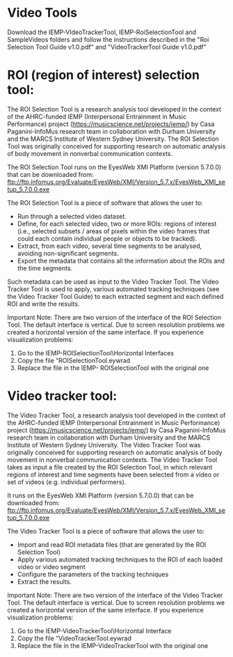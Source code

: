# Video Tools
Download the IEMP-VIdeoTrackerTool, IEMP-RoiSelectionTool and SampleVideos folders and follow the instructions described in the "Roi Selection Tool Guide v1.0.pdf" and "VideoTrackerTool Guide v1.0.pdf"

# ROI (region of interest) selection tool:
The ROI Selection Tool is a research analysis tool developed in the context of the AHRC-funded IEMP (Interpersonal Entrainment in Music Performance) project (https://musicscience.net/projects/iemp/) by Casa Paganini-InfoMus research team in collaboration with Durham University and the MARCS Institute of Western Sydney University. The ROI Selection Tool was originally conceived for supporting research on automatic analysis of body movement in nonverbal communication contexts.

The ROI Selection Tool runs on the EyesWeb XMI Platform (version 5.7.0.0) that can be downloaded from:
ftp://ftp.infomus.org/Evaluate/EyesWeb/XMI/Version_5.7.x/EyesWeb_XMI_setup_5.7.0.0.exe

The ROI Selection Tool is a piece of software that allows the user to:

- Run through a selected video dataset.
- Define, for each selected video, two or more ROIs: regions of interest (i.e., selected subsets / areas of pixels within the video frames that could each contain individual people or objects to be tracked).
- Extract, from each video, several time segments to be analysed, avoiding non-significant segments.
- Export the metadata that contains all the information about the ROIs and the time segments.

Such metadata can be used as input to the Video Tracker Tool. The Video Tracker Tool is used to apply, various automated tracking techniques (see the Video Tracker Tool Guide) to each extracted segment and each defined ROI and write the results.

Important Note:
There are two version of the interface of the ROI Selection Tool. The default interface is vertical. Due to screen resolution problems we created a horizontal version of the same interface. If you experience visualization problems:

1) Go to the IEMP-ROISelectionTool\Horizontal Interfaces
2) Copy the file “ROISelectionTool.eywrad
3) Replace the file in the IEMP- ROISelectionTool with the original one

# Video tracker tool:

The Video Tracker Tool, a research analysis tool developed in the context of the AHRC-funded IEMP (Interpersonal Entrainment in Music Performance) project (https://musicscience.net/projects/iemp/) by Casa Paganini-InfoMus research team in collaboration with Durham University and the MARCS Institute of Western Sydney University. The Video Tracker Tool was originally conceived for supporting research on automatic analysis of body movement in nonverbal communication contexts.
The Video Tracker Tool takes as input a file created by the ROI Selection Tool, in which relevant regions of interest and time segments have been selected from a video or set of videos (e.g. individual performers). 

It runs on the EyesWeb XMI Platform (version 5.7.0.0) that can be downloaded from:
ftp://ftp.infomus.org/Evaluate/EyesWeb/XMI/Version_5.7.x/EyesWeb_XMI_setup_5.7.0.0.exe

The Video Tracker Tool is a piece of software that allows the user to:
- Import and read ROI metadata files (that are generated by the ROI Selection Tool)
- Apply various automated tracking techniques to the ROI of each loaded video or video segment
- Configure the parameters of the tracking techniques
- Extract the results.

Important Note:
There are two version of the interface of the Video Tracker Tool. The default interface is vertical. Due to screen resolution problems we created a horizontal version of the same interface. If you experience visualization problems:

1) Go to the IEMP-VideoTrackerTool\Horizontal Interface
2) Copy the file “VideoTrackerTool.eywrad
3) Replace the file in the IEMP-VideoTrackerTool with the original one
